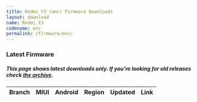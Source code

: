 ```yaml
---
title: Redmi Y3 (onc) Firmware Downloads
layout: download
name: Redmi Y3
codename: onc
permalink: /firmware/onc/
---
```


### Latest Firmware
##### This page shows latest downloads only. If you're looking for old releases check [the archive](/archive/firmware/onc/).

<div class="table-responsive-md" id="table-wrapper">
<table id="firmware" class="compact table table-striped table-hover table-sm">
    <thead class="thead-dark">
        <tr>
            <th>Branch</th>
            <th>MIUI</th>
            <th>Android</th>
            <th>Region</th>
            <th>Updated</th>
            <th>Link</th>
        </tr>
    </thead>
    <script>loadFirmwareDownloads('onc', 'latest')</script>
</table>
</div>
